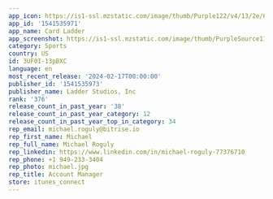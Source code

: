 ```yaml
---
app_icon: https://is1-ssl.mzstatic.com/image/thumb/Purple122/v4/13/2e/6d/132e6d7d-ced7-a425-f22c-f1d3bb295439/AppIcon-0-0-1x_U007emarketing-0-10-0-0-85-220.png/1024x1024bb.png
app_id: '1541535971'
app_name: Card Ladder
app_screenshot: https://is1-ssl.mzstatic.com/image/thumb/PurpleSource116/v4/3a/f5/70/3af57061-6c51-bf33-d729-1801bd369036/f410477e-8fcc-409b-b17b-33f237976db3_1.png/1242x2208bb.png
category: Sports
country: US
id: 3UF0I-13pBXC
language: en
most_recent_release: '2024-02-17T00:00:00'
publisher_id: '1541535973'
publisher_name: Ladder Studios, Inc
rank: '376'
release_count_in_past_year: '38'
release_count_in_past_year_category: 12
release_count_in_past_year_top_in_category: 34
rep_email: michael.roguly@bitrise.io
rep_first_name: Michael
rep_full_name: Michael Roguly
rep_linkedin: https://www.linkedin.com/in/michael-roguly-77376710
rep_phone: +1 949-233-3404
rep_photo: michael.jpg
rep_title: Account Manager
store: itunes_connect
---
```

